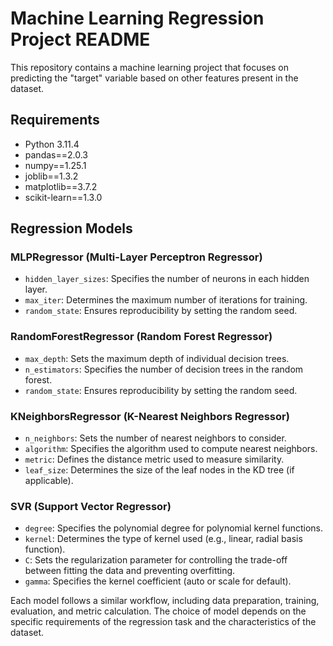 # Machine Learning Regression Project README

This repository contains a machine learning project that focuses on predicting the "target" variable based on other features present in the dataset.

## Requirements

- Python 3.11.4
- pandas==2.0.3
- numpy==1.25.1
- joblib==1.3.2
- matplotlib==3.7.2
- scikit-learn==1.3.0

## Regression Models

### MLPRegressor (Multi-Layer Perceptron Regressor)

- `hidden_layer_sizes`: Specifies the number of neurons in each hidden layer.
- `max_iter`: Determines the maximum number of iterations for training.
- `random_state`: Ensures reproducibility by setting the random seed.

### RandomForestRegressor (Random Forest Regressor)

- `max_depth`: Sets the maximum depth of individual decision trees.
- `n_estimators`: Specifies the number of decision trees in the random forest.
- `random_state`: Ensures reproducibility by setting the random seed.

### KNeighborsRegressor (K-Nearest Neighbors Regressor)

- `n_neighbors`: Sets the number of nearest neighbors to consider.
- `algorithm`: Specifies the algorithm used to compute nearest neighbors.
- `metric`: Defines the distance metric used to measure similarity.
- `leaf_size`: Determines the size of the leaf nodes in the KD tree (if applicable).

### SVR (Support Vector Regressor)

- `degree`: Specifies the polynomial degree for polynomial kernel functions.
- `kernel`: Determines the type of kernel used (e.g., linear, radial basis function).
- `C`: Sets the regularization parameter for controlling the trade-off between fitting the data and preventing overfitting.
- `gamma`: Specifies the kernel coefficient (auto or scale for default).

Each model follows a similar workflow, including data preparation, training, evaluation, and metric calculation. The choice of model depends on the specific requirements of the regression task and the characteristics of the dataset.
